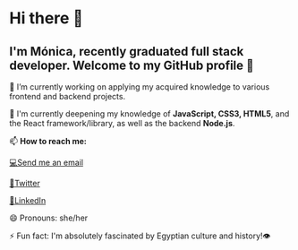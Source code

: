 
                         
# Hi there 👋
 
## I'm Mónica, recently graduated full stack developer. Welcome to my GitHub profile 🚀


🔭 I’m currently working on applying my acquired knowledge to various frontend and backend projects.


🌱 I'm currently deepening my knowledge of **JavaScript, CSS3, HTML5**, and the React framework/library,
   as well as the backend **Node.js**.
   

📫 **How to reach me:**

  [💻Send me an email](mailto:moirivilla@gmail.com)
    
  [📍Twitter]( https://twitter.com/moirivilla)
  
  [🔎LinkedIn](https://www.linkedin.com/in/monica-irimia/)
 
  
😄 Pronouns: she/her


⚡ Fun fact:  I'm absolutely fascinated by Egyptian culture and history!👁

